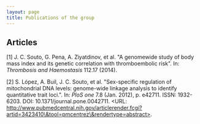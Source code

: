 ```yaml
---
layout: page
title: Publications of the group
---
```








## Articles





[1] J. C. Souto, G. Pena, A. Ziyatdinov, et al. "A genomewide
study of body mass index and its genetic correlation with
thromboembolic risk". In: _Thrombosis and Haemostasis_ 112.17
(2014).

[2] S. López, A. Buil, J. C. Souto, et al. "Sex-specific
regulation of mitochondrial DNA levels: genome-wide linkage
analysis to identify quantitative trait loci.". In: _PloS one_ 7.8
(Jan. 2012), p. e42711. ISSN: 1932-6203. DOI:
10.1371/journal.pone.0042711. <URL:
http://www.pubmedcentral.nih.gov/articlerender.fcgi?artid=3423410\&tool=pmcentrez\&rendertype=abstract>.


